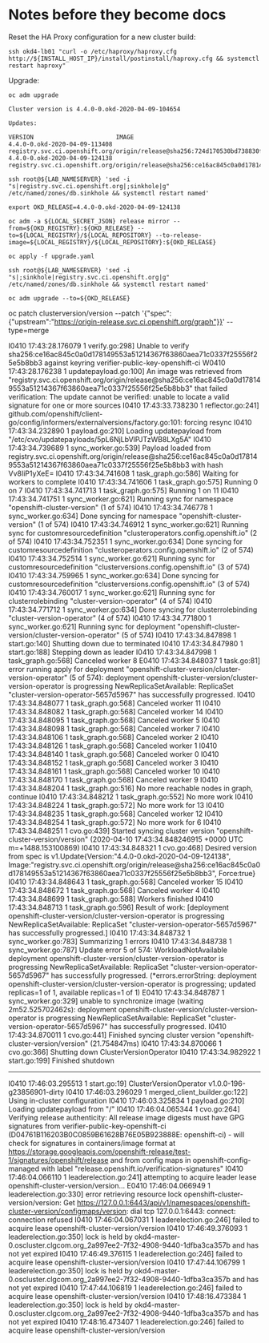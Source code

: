# Notes before they become docs

Reset the HA Proxy configuration for a new cluster build:

    ssh okd4-lb01 "curl -o /etc/haproxy/haproxy.cfg http://${INSTALL_HOST_IP}/install/postinstall/haproxy.cfg && systemctl restart haproxy"

Upgrade:

    oc adm upgrade 

    Cluster version is 4.4.0-0.okd-2020-04-09-104654

    Updates:

    VERSION                       IMAGE
    4.4.0-0.okd-2020-04-09-113408 registry.svc.ci.openshift.org/origin/release@sha256:724d170530bd738830f0ba370e74d94a22fc70cf1c017b1d1447d39ae7c3cf4f
    4.4.0-0.okd-2020-04-09-124138 registry.svc.ci.openshift.org/origin/release@sha256:ce16ac845c0a0d178149553a51214367f63860aea71c0337f25556f25e5b8bb3

    ssh root@${LAB_NAMESERVER} 'sed -i "s|registry.svc.ci.openshift.org|;sinkhole|g" /etc/named/zones/db.sinkhole && systemctl restart named'

    export OKD_RELEASE=4.4.0-0.okd-2020-04-09-124138

    oc adm -a ${LOCAL_SECRET_JSON} release mirror --from=${OKD_REGISTRY}:${OKD_RELEASE} --to=${LOCAL_REGISTRY}/${LOCAL_REPOSITORY} --to-release-image=${LOCAL_REGISTRY}/${LOCAL_REPOSITORY}:${OKD_RELEASE}

    oc apply -f upgrade.yaml

    ssh root@${LAB_NAMESERVER} 'sed -i "s|;sinkhole|registry.svc.ci.openshift.org|g" /etc/named/zones/db.sinkhole && systemctl restart named'

    oc adm upgrade --to=${OKD_RELEASE}


oc patch clusterversion/version --patch '{"spec":{"upstream":"https://origin-release.svc.ci.openshift.org/graph"}}' --type=merge


I0410 17:43:28.176079       1 verify.go:298] Unable to verify sha256:ce16ac845c0a0d178149553a51214367f63860aea71c0337f25556f25e5b8bb3 against keyring verifier-public-key-openshift-ci
W0410 17:43:28.176238       1 updatepayload.go:100] An image was retrieved from "registry.svc.ci.openshift.org/origin/release@sha256:ce16ac845c0a0d178149553a51214367f63860aea71c0337f25556f25e5b8bb3" that failed verification: The update cannot be verified: unable to locate a valid signature for one or more sources
I0410 17:43:33.738230       1 reflector.go:241] github.com/openshift/client-go/config/informers/externalversions/factory.go:101: forcing resync
I0410 17:43:34.232890       1 payload.go:210] Loading updatepayload from "/etc/cvo/updatepayloads/5pL6NjLbVlPJTzWB8LXg5A"
I0410 17:43:34.739689       1 sync_worker.go:539] Payload loaded from registry.svc.ci.openshift.org/origin/release@sha256:ce16ac845c0a0d178149553a51214367f63860aea71c0337f25556f25e5b8bb3 with hash Vv8IiP1yXeE=
I0410 17:43:34.741608       1 task_graph.go:586] Waiting for workers to complete
I0410 17:43:34.741606       1 task_graph.go:575] Running 0 on 7
I0410 17:43:34.741713       1 task_graph.go:575] Running 1 on 11
I0410 17:43:34.741751       1 sync_worker.go:621] Running sync for namespace "openshift-cluster-version" (1 of 574)
I0410 17:43:34.746778       1 sync_worker.go:634] Done syncing for namespace "openshift-cluster-version" (1 of 574)
I0410 17:43:34.746912       1 sync_worker.go:621] Running sync for customresourcedefinition "clusteroperators.config.openshift.io" (2 of 574)
I0410 17:43:34.752351       1 sync_worker.go:634] Done syncing for customresourcedefinition "clusteroperators.config.openshift.io" (2 of 574)
I0410 17:43:34.752514       1 sync_worker.go:621] Running sync for customresourcedefinition "clusterversions.config.openshift.io" (3 of 574)
I0410 17:43:34.759965       1 sync_worker.go:634] Done syncing for customresourcedefinition "clusterversions.config.openshift.io" (3 of 574)
I0410 17:43:34.760017       1 sync_worker.go:621] Running sync for clusterrolebinding "cluster-version-operator" (4 of 574)
I0410 17:43:34.771712       1 sync_worker.go:634] Done syncing for clusterrolebinding "cluster-version-operator" (4 of 574)
I0410 17:43:34.771800       1 sync_worker.go:621] Running sync for deployment "openshift-cluster-version/cluster-version-operator" (5 of 574)
I0410 17:43:34.847898       1 start.go:140] Shutting down due to terminated
I0410 17:43:34.847980       1 start.go:188] Stepping down as leader
I0410 17:43:34.847998       1 task_graph.go:568] Canceled worker 8
E0410 17:43:34.848037       1 task.go:81] error running apply for deployment "openshift-cluster-version/cluster-version-operator" (5 of 574): deployment openshift-cluster-version/cluster-version-operator is progressing NewReplicaSetAvailable: ReplicaSet "cluster-version-operator-5657d5967" has successfully progressed.
I0410 17:43:34.848077       1 task_graph.go:568] Canceled worker 11
I0410 17:43:34.848082       1 task_graph.go:568] Canceled worker 14
I0410 17:43:34.848095       1 task_graph.go:568] Canceled worker 5
I0410 17:43:34.848098       1 task_graph.go:568] Canceled worker 7
I0410 17:43:34.848106       1 task_graph.go:568] Canceled worker 2
I0410 17:43:34.848126       1 task_graph.go:568] Canceled worker 1
I0410 17:43:34.848140       1 task_graph.go:568] Canceled worker 0
I0410 17:43:34.848152       1 task_graph.go:568] Canceled worker 3
I0410 17:43:34.848161       1 task_graph.go:568] Canceled worker 10
I0410 17:43:34.848170       1 task_graph.go:568] Canceled worker 9
I0410 17:43:34.848204       1 task_graph.go:516] No more reachable nodes in graph, continue
I0410 17:43:34.848212       1 task_graph.go:552] No more work
I0410 17:43:34.848224       1 task_graph.go:572] No more work for 13
I0410 17:43:34.848235       1 task_graph.go:568] Canceled worker 12
I0410 17:43:34.848254       1 task_graph.go:572] No more work for 6
I0410 17:43:34.848251       1 cvo.go:439] Started syncing cluster version "openshift-cluster-version/version" (2020-04-10 17:43:34.848246915 +0000 UTC m=+1488.153100869)
I0410 17:43:34.848321       1 cvo.go:468] Desired version from spec is v1.Update{Version:"4.4.0-0.okd-2020-04-09-124138", Image:"registry.svc.ci.openshift.org/origin/release@sha256:ce16ac845c0a0d178149553a51214367f63860aea71c0337f25556f25e5b8bb3", Force:true}
I0410 17:43:34.848643       1 task_graph.go:568] Canceled worker 15
I0410 17:43:34.848672       1 task_graph.go:568] Canceled worker 4
I0410 17:43:34.848699       1 task_graph.go:588] Workers finished
I0410 17:43:34.848713       1 task_graph.go:596] Result of work: [deployment openshift-cluster-version/cluster-version-operator is progressing NewReplicaSetAvailable: ReplicaSet "cluster-version-operator-5657d5967" has successfully progressed.]
I0410 17:43:34.848732       1 sync_worker.go:783] Summarizing 1 errors
I0410 17:43:34.848738       1 sync_worker.go:787] Update error 5 of 574: WorkloadNotAvailable deployment openshift-cluster-version/cluster-version-operator is progressing NewReplicaSetAvailable: ReplicaSet "cluster-version-operator-5657d5967" has successfully progressed. (*errors.errorString: deployment openshift-cluster-version/cluster-version-operator is progressing; updated replicas=1 of 1, available replicas=1 of 1)
E0410 17:43:34.848787       1 sync_worker.go:329] unable to synchronize image (waiting 2m52.525702462s): deployment openshift-cluster-version/cluster-version-operator is progressing NewReplicaSetAvailable: ReplicaSet "cluster-version-operator-5657d5967" has successfully progressed.
I0410 17:43:34.870011       1 cvo.go:441] Finished syncing cluster version "openshift-cluster-version/version" (21.754847ms)
I0410 17:43:34.870066       1 cvo.go:366] Shutting down ClusterVersionOperator
I0410 17:43:34.982922       1 start.go:199] Finished shutdown

*****

I0410 17:46:03.295513       1 start.go:19] ClusterVersionOperator v1.0.0-196-g23856901-dirty
I0410 17:46:03.296029       1 merged_client_builder.go:122] Using in-cluster configuration
I0410 17:46:03.325834       1 payload.go:210] Loading updatepayload from "/"
I0410 17:46:04.065344       1 cvo.go:264] Verifying release authenticity: All release image digests must have GPG signatures from verifier-public-key-openshift-ci (D04761B116203B0C0859B61628B76E05B923888E: openshift-ci) - will check for signatures in containers/image format at https://storage.googleapis.com/openshift-release/test-1/signatures/openshift/release and from config maps in openshift-config-managed with label "release.openshift.io/verification-signatures"
I0410 17:46:04.066110       1 leaderelection.go:241] attempting to acquire leader lease  openshift-cluster-version/version...
E0410 17:46:04.066949       1 leaderelection.go:330] error retrieving resource lock openshift-cluster-version/version: Get https://127.0.0.1:6443/api/v1/namespaces/openshift-cluster-version/configmaps/version: dial tcp 127.0.0.1:6443: connect: connection refused
I0410 17:46:04.067031       1 leaderelection.go:246] failed to acquire lease openshift-cluster-version/version
I0410 17:46:49.376093       1 leaderelection.go:350] lock is held by okd4-master-0.oscluster.clgcom.org_2a997ee2-7f32-4908-9440-1dfba3ca357b and has not yet expired
I0410 17:46:49.376115       1 leaderelection.go:246] failed to acquire lease openshift-cluster-version/version
I0410 17:47:44.106799       1 leaderelection.go:350] lock is held by okd4-master-0.oscluster.clgcom.org_2a997ee2-7f32-4908-9440-1dfba3ca357b and has not yet expired
I0410 17:47:44.106819       1 leaderelection.go:246] failed to acquire lease openshift-cluster-version/version
I0410 17:48:16.473384       1 leaderelection.go:350] lock is held by okd4-master-0.oscluster.clgcom.org_2a997ee2-7f32-4908-9440-1dfba3ca357b and has not yet expired
I0410 17:48:16.473407       1 leaderelection.go:246] failed to acquire lease openshift-cluster-version/version
